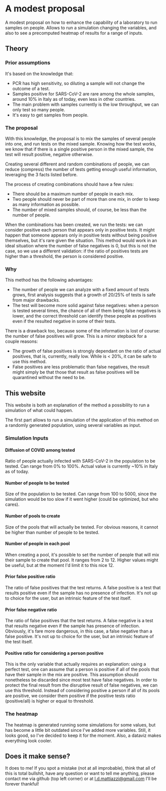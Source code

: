 # A modest proposal

A modest proposal on how to enhance the capability of a laboratory to run samples on people. Allows to run a simulation changing the variables, and also to see a precomputed heatmap of results for a range of inputs.

## Theory

### Prior assumptions

It's based on the knowledge that:

- PCR has high sensitivity, so diluting a sample will not change the outcome of a test.
- Samples positive for SARS-CoV-2 are rare among the whole samples, around 10% in Italy as of today, even less in other countries.
- The main problem with samples currently is the low throughput, we can only test so many people.
- It's easy to get samples from people.

### The proposal

With this knowledge, the proposal is to mix the samples of several people into one, and run tests on the mixed sample. Knowing how the test works, we know that if there is a single positive person in the mixed sample, the test will result positive, negative otherwise.

Creating several different and random combinations of people, we can reduce (compress) the number of tests getting enough useful information, leveraging the 3 facts listed before.

The process of creating combinations should have a few rules:

- There should be a maximum number of people in each mix.
- Two people should never be part of more than one mix, in order to keep as many information as possible.
- The number of mixed samples should, of course, be less than the number of people.

When the combinations has been created, we run the tests: we can consider positive each person that appears only in positive tests. It might happen that someone appears only in positive tests without being positive themselves, but it's rare given the situation.
This method would work in an ideal situation where the number of false negatives is 0, but this is not the case, so we use a different validation: if the ratio of positives tests are higher than a threshold, the person is considered positive.

### Why

This method has the following advantages:

- The number of people we can analyze with a fixed amount of tests grows, first analysis suggests that a growth of 20/25% of tests is safe from major drawbacks.
- The test will become more solid against false negatives: when a person is tested several times, the chance of all of them being false negatives is lower, and the correct threshold can identify these people as positives even if the resulted negative in some of their tests.

There is a drawback too, because some of the information is lost of course: the number of false positives will grow. This is a minor stepback for a couple reasons:

- The growth of false positives is strongly dependant on the ratio of actual positives, that is, currently, really low. While is < 20%, it can be safe to use this method.
- False positives are less problematic than false negatives, the result might simply be that those that result as false positives will be quarantined without the need to be.

## This website

This website is both an explanation of the method a possibility to run a simulation of what could happen.

The first part allows to run a simulation of the application of this method on a randomly generated population, using several variables as input.

### Simulation Inputs

#### Diffusion of COVID among tested

Ratio of people actually infected with SARS-CoV-2 in the population to be tested. Can range from 0% to 100%. Actual value is currently ~10% in Italy as of today.

#### Number of people to be tested

Size of the population to be tested. Can range from 100 to 5000, since the simulation would be too slow if it went higher (could be optimized, but who cares).

#### Number of pools to create

Size of the pools that will actually be tested. For obvious reasons, it cannot be higher than number of people to be tested.

#### Number of people in each pool

When creating a pool, it's possible to set the number of people that will mix their sample to create that pool. It ranges from 2 to 12. Higher values might be useful, but at the moment I'd limit it to this nice 12.

#### Prior false positive ratio

The ratio of false positives that the test returns. A false positive is a test that results positive even if the sample has no presence of infection. It's not up to choice for the user, but an intrinsic feature of the test itself.

#### Prior false negative ratio

The ratio of false positives that the test returns. A false negative is a test that results negative even if the sample has presence of infection. Obviously, it's fare more dangerous, in this case, a false negative than a false positive. It's not up to choice for the user, but an intrinsic feature of the test itself.

#### Positive ratio for considering a person positive

This is the only variable that actually requires an explanation: using a perfect test, one can assume that a person is positive if all of the pools that have their sample in the mix are positive. This assumption should nonetheless be discarded since most test have false negatives. In order to protect the final result from the disruptive result of false negatives, we can use this threshold. Instead of considering positive a person if all of its pools are positive, we consider them positive if the positive tests ratio (positive/all) is higher or equal to threshold.

### The heatmap

The heatmap is generated running some simulations for some values, but has become a little bit outdated since I've added more variables. Still, it looks good, so I've decided to keep it for the moment. Also, a dataviz makes everything look cooler.

## Does it make sense?

It does to me! If you spot a mistake (not at all improbable), think that all of this is total bullshit, have any question or want to tell me anything, please contact me via github (top left corner) or at l.d.mattiazzi@gmail.com
I'll be forever thankful!
